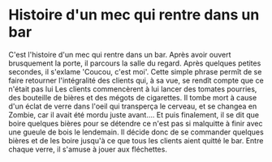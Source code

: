 # Histoire d'un mec qui rentre dans un bar
C'est l'histoire d'un mec qui rentre dans un bar. Après avoir ouvert brusquement la porte, il parcours la salle du regard. Après quelques petites secondes, il s'exlame 'Coucou, c'est moi'. Cette simple phrase permît de se faire retourner l'intégralité des clients qui, à sa vue, se rendît compte que ce n'était pas lui
 Les clients commencèrent à lui lancer des tomates pourries, des bouteille de bières et des mégots de cigarettes. Il tombe mort à cause d'un éclat de verre dans l'oeil qui transperça le cerveau, et se changea en Zombie, car il avait été mordu juste avant....
Et puis finalement, il se dit que boire quelques bières pour se détendre ce n'est pas si malquitte à finir avec une gueule de bois le lendemain.
Il décide donc de se commander quelques bières et de les boire jusqu'à ce que tous les clients aient quitté le bar. Entre chaque verre, il s'amuse à jouer aux fléchettes.
